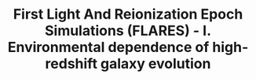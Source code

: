---
title: First Light And Reionization Epoch Simulations (FLARES) - I. Environmental dependence of high-redshift galaxy evolution
authors: Lovell, Vijayan, Thomas, Wilkins, Barnes, <b> Irodotou </b>, Roper
image_path: /images/publications_co/2021MNRAS.500.2127L.pdf
external_url: https://ui.adsabs.harvard.edu/abs/2021MNRAS.500.2127L/abstract
---